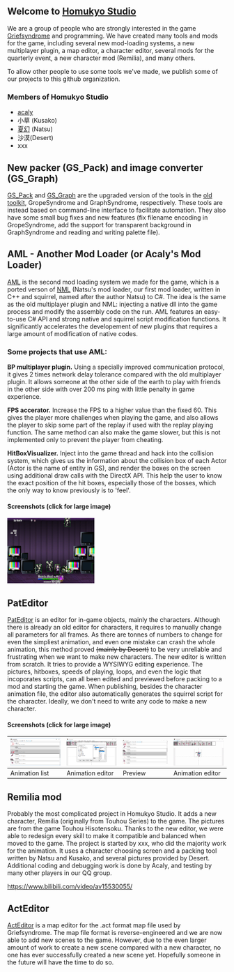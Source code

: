 ## Welcome to [Homukyo Studio](https://github.com/GriefSyndromeModderTools)

We are a group of people who are strongly interested in the game [Griefsyndrome](https://wiki.puella-magi.net/Grief_Syndrome) and programming. We have created many tools and mods for the game, including several new mod-loading systems, a new multiplayer plugin, a map editor, a character editor, several mods for the quarterly event, a new character mod (Remilia), and many others.

To allow other people to use some tools we've made, we publish some of our projects to this github organization.

### Members of Homukyo Studio
* [acaly](https://github.com/acaly)
* 小草 (Kusako)
* [夏幻](https://github.com/akemimadoka) (Natsu)
* 沙漠(Desert)
* xxx

## New packer (GS_Pack) and image converter (GS_Graph)
[GS_Pack](https://github.com/GriefSyndromeModderTools/GS_Pack) and [GS_Graph](https://github.com/GriefSyndromeModderTools/GS_graph) are the upgraded version of the tools in the [old toolkit](https://wiki.puella-magi.net/Talk:Grief_Syndrome#Mod_toolkit), GropeSyndrome and GraphSyndrome, respectively. These tools are instead based on command-line interface to facilitate automation. They also have some small bug fixes and new features (fix filename encoding in GropeSyndrome, add the support for transparent background in GraphSyndrome and reading and writing palette file).

## AML - Another Mod Loader (or Acaly's Mod Loader)
[AML](https://github.com/GriefSyndromeModderTools/AML2) is the second mod loading system we made for the game, which is a ported verson of [NML](https://github.com/GriefSyndromeModderTools/GSModloader) (Natsu's mod loader, our first mod loader, written in C++ and squirrel, named after the author Natsu) to C#. The idea is the same as the old multiplayer plugin and NML: injecting a native dll into the game process and modify the assembly code on the run. AML features an easy-to-use C# API and strong native and squirrel script modification functions. It significantly accelerates the developement of new plugins that requires a large amount of modification of native codes.

### Some projects that use AML:
**BP multiplayer plugin.** Using a specially improved communication protocol, it gives 2 times network delay tolerance compared with the old multiplayer plugin. It allows someone at the other side of the earth to play with friends in the other side with over 200 ms ping with little penalty in game experience.

**FPS accerator.** Increase the FPS to a higher value than the fixed 60. This gives the player more challenges when playing the game, and also allows the player to skip some part of the replay if used with the replay playing function. The same method can also make the game slower, but this is not implemented only to prevent the player from cheating.

**HitBoxVisualizer.** Inject into the game thread and hack into the collision system, which gives us the information about the collision box of each Actor (Actor is the name of entity in GS), and render the boxes on the screen using additional draw calls with the DirectX API. This help the user to know the exact position of the hit boxes, especially those of the bosses, which the only way to know previously is to 'feel'.

#### Screenshots (click for large image)

<img src="images/hit1.png" width="200">

## PatEditor
[PatEditor](https://github.com/GriefSyndromeModderTools/GS_PatEditor) is an editor for in-game objects, mainly the characters. Although there is already an old editor for characters, it requires to manually change all parameters for all frames. As there are tonnes of numbers to change for even the simpliest animation, and even one mistake can crash the whole animation, this method proved ~~(mainly by Desert)~~ to be very unreliable and frustrating when we want to make new characters. The new editor is written from scratch. It tries to provide a WYSIWYG editing experience. The pictures, hitboxes, speeds of playing, loops, and even the logic that incoporates scripts, can all been edited and previewed before packing to a mod and starting the game. When publishing, besides the character animation file, the editor also automatically generates the squirrel script for the character. Ideally, we don't need to write any code to make a new character.

#### Screenshots (click for large image)

|![screenshot](images/pat1.png)|![screenshot](images/pat2.png)|![screenshot](images/pat3.gif)|![screenshot](images/pat5.gif)|
|------|------|------|------|
|Animation list|Animation editor|Preview|Animation editor|

## Remilia mod
Probably the most complicated project in Homukyo Studio. It adds a new character, Remilia (originally from Touhou Series) to the game. The pictures are from the game Touhou Hisotensoku. Thanks to the new editor, we were able to redesign every skill to make it compatible and balanced when moved to the game. The project is started by xxx, who did the majority work for the animation. It uses a character choosing screen and a packing tool written by Natsu and Kusako, and several pictures provided by Desert. Additional coding and debugging work is done by Acaly, and testing by many other players in our QQ group.

https://www.bilibili.com/video/av15530055/

## ActEditor
[ActEditor](https://github.com/GriefSyndromeModderTools/GS_ActEdit) is a map editor for the .act format map file used by Griefsyndrome. The map file format is reverse-engineered and we are now able to add new scenes to the game. However, due to the even larger amount of work to create a new scene compared with a new character, no one has ever successfully created a new scene yet. Hopefully someone in the future will have the time to do so.
